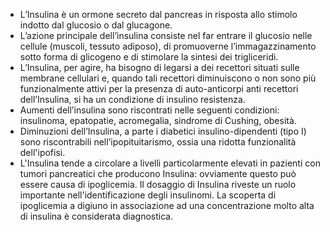 - L’Insulina è un ormone secreto dal pancreas in risposta allo stimolo indotto dal glucosio o dal glucagone. 
- L’azione principale dell’insulina consiste nel far entrare il glucosio nelle cellule (muscoli, tessuto adiposo), di promuoverne l’immagazzinamento sotto forma di glicogeno e di stimolare la sintesi dei trigliceridi.
- L’Insulina, per agire, ha bisogno di legarsi a dei recettori situati sulle membrane cellulari e, quando tali recettori diminuiscono o non sono più funzionalmente attivi per la presenza di auto-anticorpi anti recettori dell’Insulina, si ha un condizione di insulino resistenza.
- Aumenti dell’insulina sono riscontrati nelle seguenti condizioni: insulinoma, epatopatie, acromegalia, sindrome di Cushing, obesità.
- Diminuzioni dell’Insulina, a parte i diabetici insulino-dipendenti (tipo I) sono riscontrabili nell’ipopituitarismo, ossia una ridotta funzionalità dell'ipofisi.
- L'Insulina tende a circolare a livelli particolarmente elevati in pazienti con tumori pancreatici che producono Insulina: ovviamente questo può essere causa di ipoglicemia. Il dosaggio di Insulina riveste un ruolo importante nell'identificazione degli insulinomi. La scoperta di ipoglicemia a digiuno in associazione ad una concentrazione molto alta di insulina è considerata diagnostica.